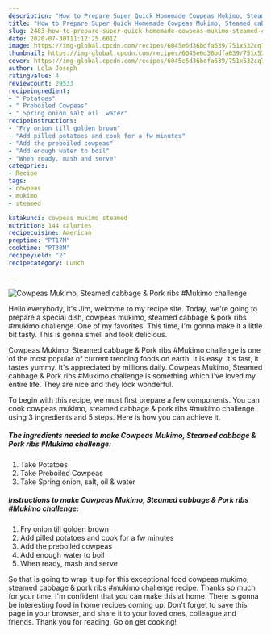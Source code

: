 ```yaml
---
description: "How to Prepare Super Quick Homemade Cowpeas Mukimo, Steamed cabbage &amp;amp; Pork ribs #Mukimo challenge"
title: "How to Prepare Super Quick Homemade Cowpeas Mukimo, Steamed cabbage &amp;amp; Pork ribs #Mukimo challenge"
slug: 2483-how-to-prepare-super-quick-homemade-cowpeas-mukimo-steamed-cabbage-and-amp-pork-ribs-mukimo-challenge
date: 2020-07-30T11:12:25.601Z
image: https://img-global.cpcdn.com/recipes/6045e6d36bdfa639/751x532cq70/cowpeas-mukimo-steamed-cabbage-pork-ribs-mukimo-challenge-recipe-main-photo.jpg
thumbnail: https://img-global.cpcdn.com/recipes/6045e6d36bdfa639/751x532cq70/cowpeas-mukimo-steamed-cabbage-pork-ribs-mukimo-challenge-recipe-main-photo.jpg
cover: https://img-global.cpcdn.com/recipes/6045e6d36bdfa639/751x532cq70/cowpeas-mukimo-steamed-cabbage-pork-ribs-mukimo-challenge-recipe-main-photo.jpg
author: Lola Joseph
ratingvalue: 4
reviewcount: 29533
recipeingredient:
- " Potatoes"
- " Preboiled Cowpeas"
- " Spring onion salt oil  water"
recipeinstructions:
- "Fry onion till golden brown"
- "Add pilled potatoes and cook for a fw minutes"
- "Add the preboiled cowpeas"
- "Add enough water to boil"
- "When ready, mash and serve"
categories:
- Recipe
tags:
- cowpeas
- mukimo
- steamed

katakunci: cowpeas mukimo steamed 
nutrition: 144 calories
recipecuisine: American
preptime: "PT17M"
cooktime: "PT38M"
recipeyield: "2"
recipecategory: Lunch

---
```



![Cowpeas Mukimo, Steamed cabbage &amp; Pork ribs #Mukimo challenge](https://img-global.cpcdn.com/recipes/6045e6d36bdfa639/751x532cq70/cowpeas-mukimo-steamed-cabbage-pork-ribs-mukimo-challenge-recipe-main-photo.jpg)

Hello everybody, it's Jim, welcome to my recipe site. Today, we're going to prepare a special dish, cowpeas mukimo, steamed cabbage &amp; pork ribs #mukimo challenge. One of my favorites. This time, I'm gonna make it a little bit tasty. This is gonna smell and look delicious.

Cowpeas Mukimo, Steamed cabbage &amp; Pork ribs #Mukimo challenge is one of the most popular of current trending foods on earth. It is easy, it's fast, it tastes yummy. It's appreciated by millions daily. Cowpeas Mukimo, Steamed cabbage &amp; Pork ribs #Mukimo challenge is something which I've loved my entire life. They are nice and they look wonderful.




To begin with this recipe, we must first prepare a few components. You can cook cowpeas mukimo, steamed cabbage &amp; pork ribs #mukimo challenge using 3 ingredients and 5 steps. Here is how you can achieve it.

<!--inarticleads1-->

##### The ingredients needed to make Cowpeas Mukimo, Steamed cabbage &amp; Pork ribs #Mukimo challenge:

1. Take  Potatoes
1. Take  Preboiled Cowpeas
1. Take  Spring onion, salt, oil &amp; water




<!--inarticleads2-->

##### Instructions to make Cowpeas Mukimo, Steamed cabbage &amp; Pork ribs #Mukimo challenge:

1. Fry onion till golden brown
1. Add pilled potatoes and cook for a fw minutes
1. Add the preboiled cowpeas
1. Add enough water to boil
1. When ready, mash and serve




So that is going to wrap it up for this exceptional food cowpeas mukimo, steamed cabbage &amp; pork ribs #mukimo challenge recipe. Thanks so much for your time. I'm confident that you can make this at home. There is gonna be interesting food in home recipes coming up. Don't forget to save this page in your browser, and share it to your loved ones, colleague and friends. Thank you for reading. Go on get cooking!
